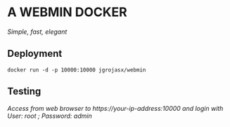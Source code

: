 # A WEBMIN DOCKER
_Simple, fast, elegant_

## Deployment
```
docker run -d -p 10000:10000 jgrojasx/webmin
```
## Testing
_Access from web browser to https://your-ip-address:10000_
_and login with User: root ; Password: admin_ 

